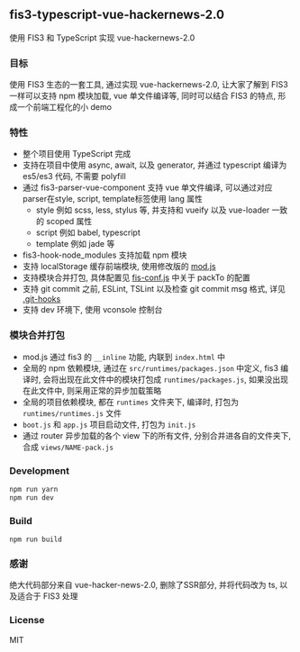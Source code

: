 ## fis3-typescript-vue-hackernews-2.0

使用 FIS3 和 TypeScript 实现 vue-hackernews-2.0

### 目标
使用 FIS3 生态的一套工具, 通过实现 vue-hackernews-2.0, 让大家了解到 FIS3 一样可以支持 npm 模块加载, vue 单文件编译等, 同时可以结合 FIS3 的特点, 形成一个前端工程化的小 demo

### 特性
- 整个项目使用 TypeScript 完成
- 支持在项目中使用 async, await, 以及 generator, 并通过 typescript 编译为 es5/es3 代码, 不需要 polyfill
- 通过 fis3-parser-vue-component 支持 vue 单文件编译, 可以通过对应parser在style, script, template标签使用 lang 属性
    - style 例如 scss, less, stylus 等, 并支持和 vueify 以及 vue-loader 一致的 scoped 属性
    - script 例如 babel, typescript
    - template 例如 jade 等
- fis3-hook-node_modules 支持加载 npm 模块
- 支持 localStorage 缓存前端模块, 使用修改版的 [mod.js](src/plugins/mod/mod.js)
- 支持模块合并打包, 具体配置见 [fis-conf.js](fis-conf.js) 中关于 packTo 的配置
- 支持 git commit 之前, ESLint, TSLint 以及检查 git commit msg 格式, 详见 [.git-hooks](.git-hooks)
- 支持 dev 环境下, 使用 vconsole 控制台

### 模块合并打包

- mod.js 通过 fis3 的 `__inline` 功能, 内联到 `index.html` 中
- 全局的 npm 依赖模块, 通过在 `src/runtimes/packages.json` 中定义, fis3 编译时, 会将出现在此文件中的模块打包成 `runtimes/packages.js`, 如果没出现在此文件中, 则采用正常的异步加载策略
- 全局的项目依赖模块, 都在 `runtimes` 文件夹下, 编译时, 打包为 `runtimes/runtimes.js` 文件
- `boot.js` 和 `app.js` 项目启动文件, 打包为 `init.js`
- 通过 router 异步加载的各个 view 下的所有文件, 分别合并进各自的文件夹下, 合成 `views/NAME-pack.js`

### Development

```sh
npm run yarn
npm run dev
```

### Build

```
npm run build
```

### 感谢
绝大代码部分来自 vue-hacker-news-2.0, 删除了SSR部分, 并将代码改为 ts, 以及适合于 FIS3 处理

### License
MIT
